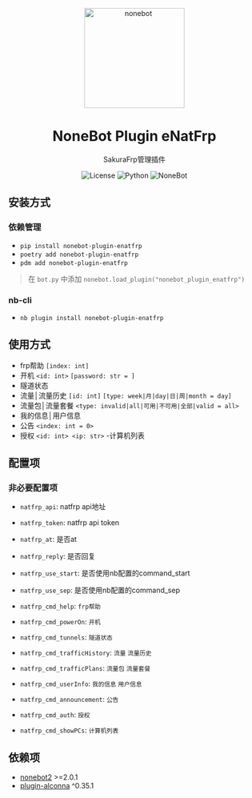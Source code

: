 <p align="center">
  <a href="https://nonebot.dev/"><img src="https://nonebot.dev/logo.png" width="200" height="200" alt="nonebot"></a>
</p>

<div align="center">

# NoneBot Plugin eNatFrp
SakuraFrp管理插件

![License](https://img.shields.io/github/license/eya46/nonebot_plugin_enatfrp)
![Python](https://img.shields.io/badge/python-3.8+-blue.svg)
![NoneBot](https://img.shields.io/badge/nonebot-2.0.1+-blueviolet)
</div>

## 安装方式

### 依赖管理

- `pip install nonebot-plugin-enatfrp`
- `poetry add nonebot-plugin-enatfrp`
- `pdm add nonebot-plugin-enatfrp`

> 在 `bot.py` 中添加 `nonebot.load_plugin("nonebot_plugin_enatfrp")`

### nb-cli

- `nb plugin install nonebot-plugin-enatfrp`

## 使用方式

- frp帮助 `[index: int]`
- 开机 `<id: int>` `[password: str = ]`
- 隧道状态
- 流量│流量历史 `[id: int]` `[type: week|月|day|日|周|month = day]`
- 流量包│流量套餐 `<type: invalid|all|可用|不可用|全部|valid = all>`
- 我的信息│用户信息
- 公告 `<index: int = 0>`
- 授权 `<id: int> <ip: str>`
  -计算机列表

## 配置项

### 非必要配置项

- `natfrp_api`: natfrp api地址
- `natfrp_token`: natfrp api token
- `natfrp_at`: 是否at
- `natfrp_reply`: 是否回复
- `natfrp_use_start`: 是否使用nb配置的command_start
- `natfrp_use_sep`: 是否使用nb配置的command_sep

- `natfrp_cmd_help`: `frp帮助`
- `natfrp_cmd_powerOn`: `开机`
- `natfrp_cmd_tunnels`: `隧道状态`
- `natfrp_cmd_trafficHistory`: `流量` `流量历史`
- `natfrp_cmd_trafficPlans`: `流量包` `流量套餐`
- `natfrp_cmd_userInfo`: `我的信息` `用户信息`
- `natfrp_cmd_announcement`: `公告`
- `natfrp_cmd_auth`: `授权`
- `natfrp_cmd_showPCs`: `计算机列表`

## 依赖项

- [nonebot2](https://github.com/nonebot/nonebot2) >=2.0.1
- [plugin-alconna](https://github.com/nonebot/plugin-alconna) ^0.35.1